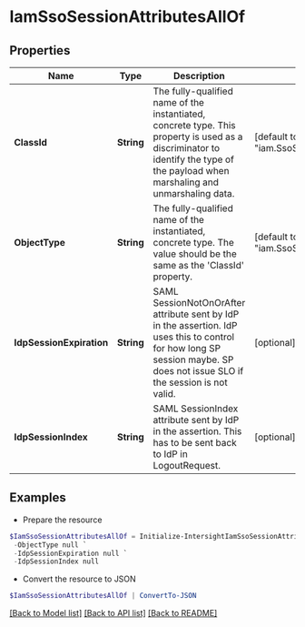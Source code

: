 # IamSsoSessionAttributesAllOf
## Properties

Name | Type | Description | Notes
------------ | ------------- | ------------- | -------------
**ClassId** | **String** | The fully-qualified name of the instantiated, concrete type. This property is used as a discriminator to identify the type of the payload when marshaling and unmarshaling data. | [default to "iam.SsoSessionAttributes"]
**ObjectType** | **String** | The fully-qualified name of the instantiated, concrete type. The value should be the same as the &#39;ClassId&#39; property. | [default to "iam.SsoSessionAttributes"]
**IdpSessionExpiration** | **String** | SAML SessionNotOnOrAfter attribute sent by IdP in the assertion. IdP uses this to control for how long SP session maybe. SP does not issue SLO if the session is not valid. | [optional] [readonly] 
**IdpSessionIndex** | **String** | SAML SessionIndex attribute sent by IdP in the assertion. This has to be sent back to IdP in LogoutRequest. | [optional] [readonly] 

## Examples

- Prepare the resource
```powershell
$IamSsoSessionAttributesAllOf = Initialize-IntersightIamSsoSessionAttributesAllOf  -ClassId null `
 -ObjectType null `
 -IdpSessionExpiration null `
 -IdpSessionIndex null
```

- Convert the resource to JSON
```powershell
$IamSsoSessionAttributesAllOf | ConvertTo-JSON
```

[[Back to Model list]](../README.md#documentation-for-models) [[Back to API list]](../README.md#documentation-for-api-endpoints) [[Back to README]](../README.md)

